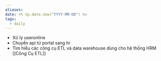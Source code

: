 ```yaml
---
aliases: 
date: <% tp.date.now("YYYY-MM-DD") %>
tags:
  - daily
---
```

- Xử lý useronline
- Chuyển api từ portal sang hr
- Tìm hiểu các công cụ ETL và data warehouse dùng cho hệ thống HRM [[Công Cụ ETL]]